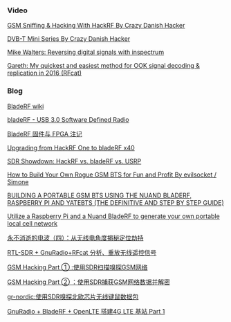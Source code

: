 ### Video
[GSM Sniffing & Hacking With HackRF By Crazy Danish Hacker
](https://www.youtube.com/playlist?list=PLRovDyowOn5F_TFotx0n8A79ToZYD2lOv)

[DVB-T Mini Series By Crazy Danish Hacker
](https://www.youtube.com/playlist?list=PLRovDyowOn5H64ZZQDw7PvIuUNueEoTf2)

[Mike Walters: Reversing digital signals with inspectrum](https://www.youtube.com/watch?v=tGff31uGXQU)

[Gareth: My quickest and easiest method for OOK signal decoding & replication in 2016 (RFcat)](https://www.youtube.com/watch?v=1kFNMbdGb_4)

### Blog
[BladeRF wiki](https://github.com/Nuand/bladeRF/wiki)

[bladeRF - USB 3.0 Software Defined Radio](https://www.kickstarter.com/projects/1085541682/bladerf-usb-30-software-defined-radio)

[BladeRF 固件与 FPGA 注记](http://www.hackrf.net/2014/08/bladerf-firmware-fpga-notes/)

[Upgrading from HackRF One to bladeRF x40](https://medium.com/@rxseger/upgrading-from-hackrf-one-to-bladerf-x40-978e18c6a36f)

[SDR Showdown: HackRF vs. bladeRF vs. USRP](http://www.taylorkillian.com/2013/08/sdr-showdown-hackrf-vs-bladerf-vs-usrp.html)

[How to Build Your Own Rogue GSM BTS for Fun and Profit By evilsocket / Simone](https://www.evilsocket.net/2016/03/31/how-to-build-your-own-rogue-gsm-bts-for-fun-and-profit/)

[BUILDING A PORTABLE GSM BTS USING THE NUAND BLADERF, RASPBERRY PI AND YATEBTS (THE DEFINITIVE AND STEP BY STEP GUIDE)](https://blog.strcpy.info/2016/04/21/building-a-portable-gsm-bts-using-bladerf-raspberry-and-yatebts-the-definitive-guide/)

[Utilize a Raspberry Pi and a Nuand BladeRF to generate your own portable local cell network](https://mbro95.github.io/PortableCellNetwork/)

[永不消逝的电波（四）：从无线电角度揭秘定位劫持](https://cn0xroot.com/2016/02/17/explorer-gps-spoofing-with-sdr/)

[RTL-SDR + GnuRadio+RFcat 分析、重放无线遥控信号](https://cn0xroot.com/2016/08/12/rf-signa-analysis-and-replay-with-gnuradio-bladerf/)

[GSM Hacking Part ① :使用SDR扫描嗅探GSM网络](https://cn0xroot.com/2016/08/01/gsm-hacking-part-%E2%91%A0-scan-and-sniffer-gsm-with-sdr/)

[GSM Hacking Part ② ：使用SDR捕获GSM网络数据并解密](https://cn0xroot.com/2016/08/10/gsm-hacking-part-%E2%91%A1-%EF%BC%9Asniffer-and-decode-gsm-with-sdr/)

[gr-nordic:使用SDR嗅探北欧芯片无线键鼠数据包](https://cn0xroot.com/2016/10/08/sniffer-the-nordic-semiconductor-nrf24l-wireless-packet-with-sdr/)

[GnuRadio + BladeRF + OpenLTE 搭建4G LTE 基站 Part 1](https://cn0xroot.com/2016/07/06/how-to-build-4g-lte-base-station-with-gnuradio-bladerf-openlte-part-1/)



